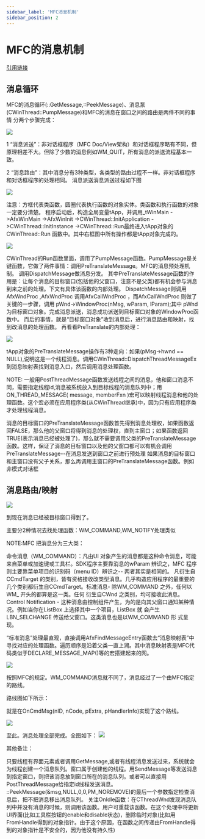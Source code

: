 ```yaml
---
sidebar_label: 'MFC消息机制'
sidebar_position: 2
---
```


# MFC的消息机制
[引用链接](https://developer.aliyun.com/article/245516)

## 消息循环

MFC的消息循环(::GetMessage,::PeekMessage)、消息泵(CWinThread::PumpMessage)和MFC的消息在窗口之间的路由是两件不同的事情 分两个步骤完成：

![](./assets/img_msg_pump_routing.webp)

1 “消息派送”：非对话框程序（MFC Doc/View架构）和对话框程序略有不同，但原理相差不大。但除了少数的消息例如WM_QUIT，所有消息的派送流程基本一致。

2 “消息路由”：其中消息分有3种类型，各类型的路由过程不一样。非对话框程序和对话框程序的处理相同。 消息派送消息派送过程如下图 

![](./assets/img_351c164a27e36d2e1b598face7193f93.webp)

注意：方框代表类函数，圆圈代表执行函数的对象实体。类函数和执行函数的对象一定要分清楚。  程序启动后，构造全局变量tApp，并调用_tWinMain ->AfxWinMain ->AfxWinInit ->CWinThread::InitApplication ->CWinThread::InitInstance ->CWinThread::Run最终进入tApp对象的 CWinThread::Run 函数中。其中右框图中所有操作都是tApp对象完成的。

![](./assets/img_eeec5ae7242257b4e5283734112df5cc.webp)

 CWinThread的Run函数里面，调用了PumpMessage函数。PumpMessage是关键函数，它做了两件事情：调用PreTranslateMessage。MFC的消息预处理机制。 调用DispatchMessage做消息分发。 其中PreTranslateMessage函数的作用是：让每个消息的目标窗口(包括他的父窗口，注意不是父类)都有机会参与消息到来之前的处理。下文有具体该函数的内部处理。 DispatchMessage则调用AfxWndProc ,AfxWndProc 调用AfxCallWndProc ，而AfxCallWndProc 则做了关键的一步骤，调用 pWnd->WindowProc(nMsg, wParam, lParam);其中 pWnd为目标窗口对象。完成消息派送，消息成功派送到目标窗口对象的WindowProc函数中。 而后的事情，就是“目标窗口对象”收到消息后，进行消息路由和映射，找到改消息的处理函数。  再看看PreTranslate的内部处理：

 ![](./assets/img_d73617ef90efd83ebdc89d756573d054.webp)
 
 tApp对象的PreTranslateMessage操作有3种走向：如果(pMsg->hwnd == NULL),说明这是一个线程消息。调用CWinThread::DispatchThreadMessageEx到消息映射表找到消息入口，然后调用消息处理函数。

NOTE: 一般用PostThreadMessage函数发送线程之间的消息，他和窗口消息不同，需要指定线程id,消息被系统放入到目标线程的消息队列中；用ON_THREAD_MESSAGE( message, memberFxn )宏可以映射线程消息和他的处理函数。这个宏必须在应用程序类(从CWinThread继承)中，因为只有应用程序类才处理线程消息。

消息的目标窗口的PreTranslateMessage函数首先得到消息处理权，如果函数返回FALSE，那么他的父窗口将得到消息的处理权，直到主窗口；如果函数返回TRUE(表示消息已经被处理了)，那么就不需要调用父类的PreTranslateMessage函数。这样，保证了消息的目标窗口以及他的父窗口都可以有机会调用PreTranslateMessage--在消息发送到窗口之前进行预处理   如果消息的目标窗口和主窗口没有父子关系，那么再调用主窗口的PreTranslateMessage函数。例如非模式对话框

## 消息路由/映射
![](./assets/img_185cb8f68950c029f17ec11c34654b39.webp)

到现在消息已经被目标窗口得到了。

主要分2种情况去找处理函数：WM_COMMAND,WM_NOTIFY处理类似

NOTE:MFC 把消息分为三大类：

命令消息（WM_COMMAND）：凡由UI 对象产生的消息都是这种命令消息，可能来自菜单或加速键或工具栏。SDK程序主要靠消息的wParam 辨识之，MFC 程序则主要靠菜单项目的识别码（menu ID）辨识之-- 两者其实是相同的。
凡衍生自CCmdTarget 的类别，皆有资格接收改类型消息。几乎构造应用程序的最重要的几个类别都衍生自CCmdTarget。标准消息- 除WM_COMMAND 之外，任何以WM_ 开头的都算是这一类。任何
衍生自CWnd 之类别，均可接收此消息。Control Notification - 这种消息由控制组件产生，为的是向其父窗口通知某种情况。例如当你在ListBox 上选择其中一个项目，ListBox 就
会产生LBN_SELCHANGE 传送给父窗口。这类消息也是以WM_COMMAND 形
式呈现。

“标准消息”处理最直观，直接调用AfxFindMessageEntry函数去“消息映射表”中寻找对应的处理函数。遍历顺序是沿着父类一直上溯。其中消息映射表是MFC代码类似于DECLARE_MESSAGE_MAP()等的宏搭建起来的网。

![](./assets/img_79a6bd09742698acc5e770560b09564d.webp)

按照MFC的规定。WM_COMMAND消息就不同了，消息经过了一个由MFC指定的路线。

路线图如下所示：

就是在OnCmdMsg(nID, nCode, pExtra, pHandlerInfo)实现了这个路线。

![](./assets/img_6ad3242ce0e7770fbd0f7dec71ddae5b.webp)


至此。消息处理全部完成。全图如下：
![](./assets/img_5cc9f83649af7cb4dae891c00bb454ec.webp)

其他备注：

只要线程有界面元素或者调用GetMessage,或者有线程消息发送过来，系统就会为线程创建一个消息队列。窗口属于创建他的线程。用SendMessage等发送消息到指定窗口，则把该消息放到窗口所在的消息队列。或者可以直接用PostThreadMessage给指定id线程发送消息。 ::PeekMessage(&msg,NULL,0,0,PM_NOREMOVE)的最后一个参数指定检查消息后，把不把消息移出消息队列。 关注OnIdle函数：在CThreadWnd发现消息队列中并没有消息的时候，则调用该函数。用户可重载该函数。在这个处理中将更新UI界面(比如工具栏按钮的enable和disable状态)，删除临时对象(比如用FromHandle得到的对象指针。由于这个原因，在函数之间传递由FromHandle得到的对象指针是不安全的，因为他没有持久性)